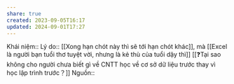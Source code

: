 ```yaml
---
share: true
created: 2023-09-05T16:17
updated: 2024-09-01T17:27
---
```

Khái niệm:: 
Lý do:: [[Xong hạn chót này thì sẽ tới hạn chót khác]], mà [[Excel là người bạn tuổi thơ tuyệt vời, nhưng là kẻ thù của tuổi dậy thì]]
[[❓Tại sao không cho người chưa biết gì về CNTT học về cơ sở dữ liệu trước thay vì học lập trình trước？]]
Nguồn:: 